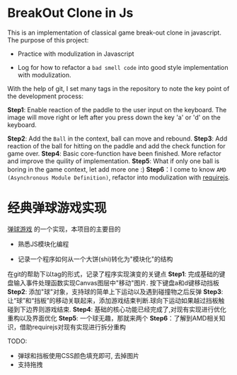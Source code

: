 # BreakOut Clone in Js

This is an implementation of classical game break-out clone in javascript.
The purpose of this project:

* Practice with modulization in Javascript

* Log for how to refactor a `bad smell code` into good style implementation with modulization.

With the help of git, I set many tags in the repository to note the key point of the development process: 

**Step1**: Enable reaction of the paddle to the user input on the keyboard. The image will move right or left after you press down the key 'a' or 'd' on the keyboard. 

**Step2**: Add the `Ball` in the context, ball can move and rebound.
**Step3**: Add reaction of the ball for hitting on the paddle and add the check function for game over.
**Step4**: Basic core-function have been finished. More refactor and improve the quility of implementation.
**Step5**: What if only one ball is boring in the game context, let add more one :)
**Step6**：I come to know `AMD (Asynchronous Module Definition)`, refactor into modulization with [requirejs](http://requirejs.org/).


# 经典弹球游戏实现

[弹球游戏](https://en.wikipedia.org/wiki/Breakout_clone) 的一个实现，本项目的主要目的

* 熟悉JS模块化编程

* 记录一个程序如何从一个大饼(shi)转化为"模块化"的结构

在git的帮助下以tag的形式，记录了程序实现演变的关键点
**Step1**: 完成基础的键盘输入事件处理函数实现Canvas图层中"移动"图片. 按下键盘a和d键移动挡板
**Step2**: 添加"球"对象，支持球的简单上下运动以及遇到碰撞物之后反弹
**Step3**: 让“球”和“挡板”的移动关联起来，添加游戏结束判断.球向下运动如果越过挡板触碰到下边界则游戏结束.
**Step4**: 基础的核心功能已经完成了,对现有实现进行优化重构以及界面优化
**Step5**: 一个球无趣，那就来两个
**Step6**：了解到AMD相关知识，借助requirejs对现有实现进行拆分重构


TODO:
* 弹球和挡板使用CSS颜色填充即可, 去掉图片
* 支持拖拽




